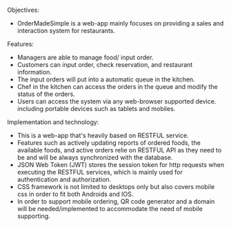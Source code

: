 Objectives:
* OrderMadeSimple is a web-app mainly focuses on providing a sales and interaction system for restaurants.

Features:
* Managers are able to manage food/ input order.
* Customers can input order, check reservation, and restaurant information.
* The input orders will put into a automatic queue in the kitchen. 
* Chef in the kitchen can access the orders in the queue and modify the status of the orders.
* Users can access the system via any web-browser supported device. including portable devices such as tablets and mobiles.

Implementation and technology:
* This is a web-app that's heavily based on RESTFUL service. 
* Features such as actively updating reports of ordered foods, the available foods, and active orders relie on RESTFUL API 
  as they need to be and will be always synchronized with the database.
* JSON Web Token (JWT) stores the session token for http requests when executing the RESTFUL services, which is mainly used     for authentication and authorization.
* CSS framework is not limited to desktops only but also covers mobile css in order to fit both
  Androids and IOS. 
* In order to support mobile ordering, QR code generator and a domain will be needed/implemented to accommodate the need of mobile supporting.

